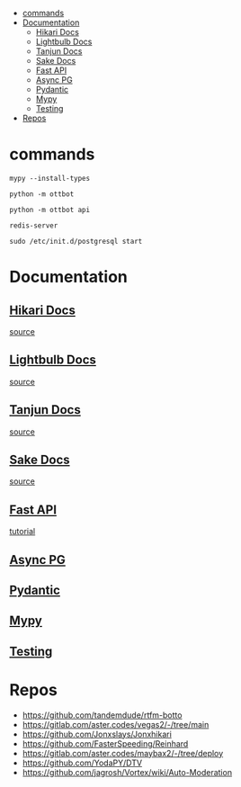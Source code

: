 - [commands](#commands)
- [Documentation](#documentation)
  - [Hikari Docs](#hikari-docs)
  - [Lightbulb Docs](#lightbulb-docs)
  - [Tanjun Docs](#tanjun-docs)
  - [Sake Docs](#sake-docs)
  - [Fast API](#fast-api)
  - [Async PG](#async-pg)
  - [Pydantic](#pydantic)
  - [Mypy](#mypy)
  - [Testing](#testing)
- [Repos](#repos)

# commands

```
mypy --install-types
```

```
python -m ottbot
```

```
python -m ottbot api
```

```
redis-server
```

```
sudo /etc/init.d/postgresql start
```

# Documentation

## [Hikari Docs](https://hikari-py.github.io/hikari/hikari/)

[source](https://github.com/hikari-py/hikari)

## [Lightbulb Docs](https://hikari-lightbulb.readthedocs.io/en/latest/)

[source](https://github.com/tandemdude/hikari-lightbulb)

## [Tanjun Docs](https://fasterspeeding.github.io/Tanjun/release/index.html)

[source](https://github.com/FasterSpeeding/Tanjun)

## [Sake Docs](https://fasterspeeding.github.io/Sake/)

[source](https://github.com/FasterSpeeding/Sake/)

## [Fast API](https://fastapi.tiangolo.com/)

[tutorial](https://www.youtube.com/watch?v=7t2alSnE2-I)

## [Async PG](https://magicstack.github.io/asyncpg/current/)

## [Pydantic](https://pydantic-docs.helpmanual.io/)

## [Mypy](https://mypy.readthedocs.io/en/stable/)

## [Testing](https://python.readthedocs.io/en/stable/library/unittest.html?highlight=re)

# Repos

- https://github.com/tandemdude/rtfm-botto
- https://gitlab.com/aster.codes/vegas2/-/tree/main
- https://github.com/Jonxslays/Jonxhikari
- https://github.com/FasterSpeeding/Reinhard
- https://gitlab.com/aster.codes/maybax2/-/tree/deploy
- https://github.com/YodaPY/DTV
- https://github.com/jagrosh/Vortex/wiki/Auto-Moderation
